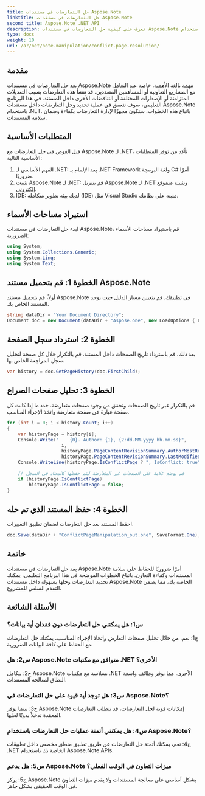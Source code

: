 ```yaml
---
title: حل التعارضات في مستندات Aspose.Note
linktitle: حل التعارضات في مستندات Aspose.Note
second_title: Aspose.Note .NET API
description: تعرف على كيفية حل التعارضات في مستندات Aspose.Note باستخدام .NET. دليل خطوة بخطوة لحل النزاعات بكفاءة.
type: docs
weight: 10
url: /ar/net/note-manipulation/conflict-page-resolution/
---
```

## مقدمة

يعد حل التعارضات في مستندات Aspose.Note مهمة بالغة الأهمية، خاصة عند التعامل مع المشاريع التعاونية أو المساهمين المتعددين. قد تنشأ هذه التعارضات بسبب التعديلات المتزامنة أو الإصدارات المختلفة أو التناقضات الأخرى داخل المستند. في هذا البرنامج التعليمي، سوف نتعمق في عملية تحديد وحل التعارضات داخل مستندات Aspose.Note باستخدام .NET. باتباع هذه الخطوات، ستكون مجهزًا لإدارة التعارضات بكفاءة وضمان سلامة المستندات.

## المتطلبات الأساسية

قبل الغوص في حل التعارضات مع Aspose.Note لـ .NET، تأكد من توفر المتطلبات الأساسية التالية:

1. الفهم الأساسي لـ .NET: يعد الإلمام بـ .NET Framework ولغة البرمجة C# أمرًا ضروريًا.
2.  تثبيت Aspose.Note لـ .NET: قم بتنزيل Aspose.Note لـ .NET وتثبيته من[موقع إلكتروني](https://releases.aspose.com/note/net/).
3. IDE: لديك بيئة تطوير متكاملة (IDE) مثل Visual Studio مثبتة على نظامك.

## استيراد مساحات الأسماء

لبدء حل التعارضات في مستندات Aspose.Note، قم باستيراد مساحات الأسماء الضرورية:

```csharp
using System;
using System.Collections.Generic;
using System.Linq;
using System.Text;
```

## الخطوة 1: قم بتحميل مستند Aspose.Note

أولاً، قم بتحميل مستند Aspose.Note في تطبيقك. قم بتعيين مسار الدليل حيث يوجد المستند الخاص بك.

```csharp
string dataDir = "Your Document Directory";
Document doc = new Document(dataDir + "Aspose.one", new LoadOptions { LoadHistory = true });
```

## الخطوة 2: استرداد سجل الصفحة

بعد ذلك، قم باسترداد تاريخ الصفحات داخل المستند. قم بالتكرار خلال كل صفحة لتحليل سجل المراجعة الخاص بها.

```csharp
var history = doc.GetPageHistory(doc.FirstChild);
```

## الخطوة 3: تحليل صفحات الصراع

قم بالتكرار عبر تاريخ الصفحات وتحقق من وجود صفحات متعارضة. حدد ما إذا كانت كل صفحة عبارة عن صفحة متعارضة واتخذ الإجراء المناسب.

```csharp
for (int i = 0; i < history.Count; i++)
{
    var historyPage = history[i];
    Console.Write("    {0}. Author: {1}, {2:dd.MM.yyyy hh.mm.ss}",
                    i,
                    historyPage.PageContentRevisionSummary.AuthorMostRecent,
                    historyPage.PageContentRevisionSummary.LastModifiedTime);
    Console.WriteLine(historyPage.IsConflictPage ? ", IsConflict: true" : string.Empty);

    // قم بوضع علامة على الصفحات غير المتعارضة ليتم حفظها كالمعتاد في السجل
    if (historyPage.IsConflictPage)
        historyPage.IsConflictPage = false;
}
```

## الخطوة 4: حفظ المستند الذي تم حله

احفظ المستند بعد حل التعارضات لضمان تطبيق التغييرات.

```csharp
doc.Save(dataDir + "ConflictPageManipulation_out.one", SaveFormat.One);
```

## خاتمة

يعد حل التعارضات في مستندات Aspose.Note أمرًا ضروريًا للحفاظ على سلامة المستندات وكفاءة التعاون. باتباع الخطوات الموضحة في هذا البرنامج التعليمي، يمكنك تحديد التعارضات وحلها بسهولة داخل مستندات Aspose.Note الخاصة بك، مما يضمن التقدم السلس للمشروع.

## الأسئلة الشائعة

### س1: هل يمكنني حل التعارضات دون فقدان أية بيانات؟

ج1: نعم، من خلال تحليل صفحات التعارض واتخاذ الإجراء المناسب، يمكنك حل التعارضات مع الحفاظ على كافة البيانات الضرورية.

### س2: هل Aspose.Note متوافق مع مكتبات .NET الأخرى؟

ج2: يتكامل Aspose.Note بسلاسة مع مكتبات .NET الأخرى، مما يوفر وظائف واسعة النطاق لمعالجة المستندات.

### س3: هل توجد أية قيود على حل التعارضات في Aspose.Note؟

ج3: بينما يوفر Aspose.Note إمكانات قوية لحل التعارضات، قد تتطلب التعارضات المعقدة تدخلاً يدويًا لحلها.

### س4: هل يمكنني أتمتة عمليات حل التعارضات باستخدام Aspose.Note؟

ج4: نعم، يمكنك أتمتة حل التعارضات عن طريق تطبيق منطق مخصص داخل تطبيقات .NET الخاصة بك باستخدام Aspose.Note APIs.

### س5: هل يدعم Aspose.Note ميزات التعاون في الوقت الفعلي؟

ج5: يركز Aspose.Note بشكل أساسي على معالجة المستندات ولا يقدم ميزات التعاون في الوقت الحقيقي بشكل جاهز.